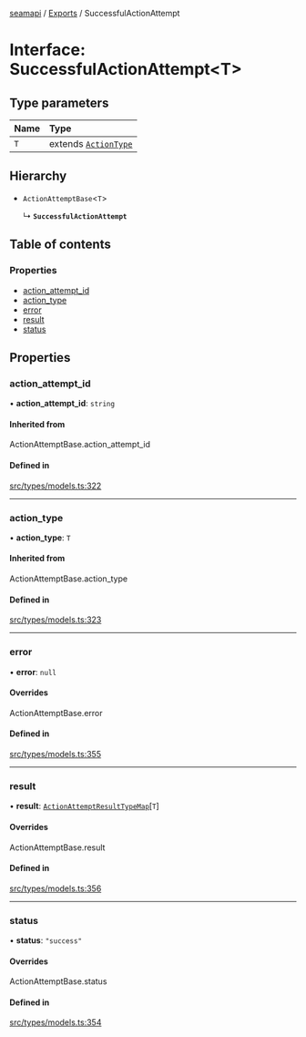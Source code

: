 [seamapi](../README.md) / [Exports](../modules.md) / SuccessfulActionAttempt

# Interface: SuccessfulActionAttempt<T\>

## Type parameters

| Name | Type |
| :------ | :------ |
| `T` | extends [`ActionType`](../modules.md#actiontype) |

## Hierarchy

- `ActionAttemptBase`<`T`\>

  ↳ **`SuccessfulActionAttempt`**

## Table of contents

### Properties

- [action\_attempt\_id](SuccessfulActionAttempt.md#action_attempt_id)
- [action\_type](SuccessfulActionAttempt.md#action_type)
- [error](SuccessfulActionAttempt.md#error)
- [result](SuccessfulActionAttempt.md#result)
- [status](SuccessfulActionAttempt.md#status)

## Properties

### action\_attempt\_id

• **action\_attempt\_id**: `string`

#### Inherited from

ActionAttemptBase.action\_attempt\_id

#### Defined in

[src/types/models.ts:322](https://github.com/seamapi/javascript/blob/main/src/types/models.ts#L322)

___

### action\_type

• **action\_type**: `T`

#### Inherited from

ActionAttemptBase.action\_type

#### Defined in

[src/types/models.ts:323](https://github.com/seamapi/javascript/blob/main/src/types/models.ts#L323)

___

### error

• **error**: ``null``

#### Overrides

ActionAttemptBase.error

#### Defined in

[src/types/models.ts:355](https://github.com/seamapi/javascript/blob/main/src/types/models.ts#L355)

___

### result

• **result**: [`ActionAttemptResultTypeMap`](ActionAttemptResultTypeMap.md)[`T`]

#### Overrides

ActionAttemptBase.result

#### Defined in

[src/types/models.ts:356](https://github.com/seamapi/javascript/blob/main/src/types/models.ts#L356)

___

### status

• **status**: ``"success"``

#### Overrides

ActionAttemptBase.status

#### Defined in

[src/types/models.ts:354](https://github.com/seamapi/javascript/blob/main/src/types/models.ts#L354)
